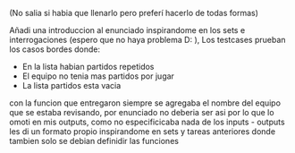 (No salia si habia que llenarlo pero preferí hacerlo de todas formas)

Añadi una introduccion al enunciado inspirandome en los sets e interrogaciones (espero que no haya problema D: ), Los testcases prueban los casos bordes donde:

* En la lista habian partidos repetidos
* El equipo no tenia mas partidos por jugar
* La lista partidos esta vacia

con la funcion que entregaron siempre se agregaba el nombre del equipo que se estaba revisando, por enunciado no deberia ser asi por lo que lo omoti en mis outputs, como no especificicaba nada de los inputs - outputs les di un formato propio inspirandome en sets y tareas anteriores donde tambien solo se debian definidir las funciones